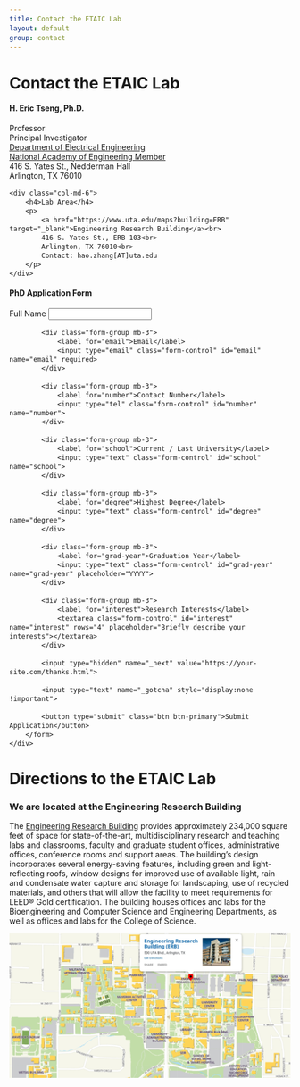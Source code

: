 ```yaml
---
title: Contact the ETAIC Lab
layout: default
group: contact
---
```


# Contact the ETAIC Lab

<div class="row mb-5">
    <div class="col-md-6">
        <h4>H. Eric Tseng, Ph.D.</h4>
        <p>
            Professor<br>
            Principal Investigator<br>
            <a href="https://www.uta.edu/academics/schools-colleges/engineering/academics/departments/electrical" target="_blank">Department of Electrical Engineering</a><br>
            <a href="https://www.nae.edu/" target="_blank">National Academy of Engineering Member</a><br>
            416 S. Yates St., Nedderman Hall<br>
            Arlington, TX 76010
        </p>
    </div>

    <div class="col-md-6">
        <h4>Lab Area</h4>
        <p>
            <a href="https://www.uta.edu/maps?building=ERB" target="_blank">Engineering Research Building</a><br>
            416 S. Yates St., ERB 103<br>
            Arlington, TX 76010<br>
            Contact: hao.zhang[AT]uta.edu
        </p>
    </div>
</div>

<div class="row justify-content-center">
    <div class="col-md-8">
        <h4>PhD Application Form</h4>
        <form action="https://formspree.io/f/mvgqnnnq" method="POST">
            <div class="form-group mb-3">
                <label for="name">Full Name</label>
                <input type="text" class="form-control" id="name" name="name" required>
            </div>

            <div class="form-group mb-3">
                <label for="email">Email</label>
                <input type="email" class="form-control" id="email" name="email" required>
            </div>

            <div class="form-group mb-3">
                <label for="number">Contact Number</label>
                <input type="tel" class="form-control" id="number" name="number">
            </div>

            <div class="form-group mb-3">
                <label for="school">Current / Last University</label>
                <input type="text" class="form-control" id="school" name="school">
            </div>

            <div class="form-group mb-3">
                <label for="degree">Highest Degree</label>
                <input type="text" class="form-control" id="degree" name="degree">
            </div>

            <div class="form-group mb-3">
                <label for="grad-year">Graduation Year</label>
                <input type="text" class="form-control" id="grad-year" name="grad-year" placeholder="YYYY">
            </div>

            <div class="form-group mb-3">
                <label for="interest">Research Interests</label>
                <textarea class="form-control" id="interest" name="interest" rows="4" placeholder="Briefly describe your interests"></textarea>
            </div>

            <input type="hidden" name="_next" value="https://your-site.com/thanks.html">

            <input type="text" name="_gotcha" style="display:none !important">

            <button type="submit" class="btn btn-primary">Submit Application</button>
        </form>
    </div>
</div>



# Directions to the ETAIC Lab
### We are located at the Engineering Research Building
The [Engineering Research Building](https://www.uta.edu/maps?building=ERB) provides approximately 234,000 square feet of space for state-of-the-art, multidisciplinary research and teaching labs and classrooms, faculty and graduate student offices, administrative offices, conference rooms and support areas. The building’s design incorporates several energy-saving features, including green and light-reflecting roofs, window designs for improved use of available light, rain and condensate water capture and storage for landscaping, use of recycled materials, and others that will allow the facility to meet requirements for LEED® Gold certification. The building houses offices and labs for the Bioengineering and Computer Science and Engineering Departments, as well as offices and labs for the College of Science.

<img class="img-fluid" src="/static/img/map_to_ERB.png" alt="Map of Mission Bay">
